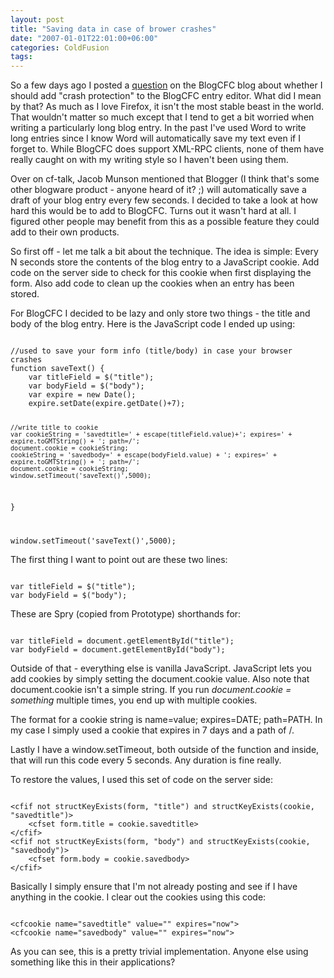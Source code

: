 ```yaml
---
layout: post
title: "Saving data in case of brower crashes"
date: "2007-01-01T22:01:00+06:00"
categories: ColdFusion 
tags: 
---
```


So a few days ago I posted a <a href="http://www.blogcfc.com/index.cfm/2006/12/31/Save-entry-data">question</a> on the BlogCFC blog about whether I should add "crash protection" to the BlogCFC entry editor. What did I mean by that? As much as I love Firefox, it isn't the most stable beast in the world. That wouldn't matter so much except that I tend to get a bit worried when writing a particularly long blog entry. In the past I've used Word to write long entries since I know Word will automatically save my text even if I forget to. While BlogCFC does support XML-RPC clients, none of them have really caught on with my writing style so I haven't been using them.
<!--more-->
Over on cf-talk, Jacob Munson mentioned that Blogger (I think that's some other blogware product - anyone heard of it? ;) will automatically save a draft of your blog entry every few seconds. I decided to take a look at how hard this would be to add to BlogCFC. Turns out it wasn't hard at all.  I figured other people may benefit from this as a possible feature they could add to their own products. 

So first off - let me talk a bit about the technique. The idea is simple: Every N seconds store the contents of the blog entry to a JavaScript cookie. Add code on the server side to check for this cookie when first displaying the form. Also add code to clean up the cookies when an entry has been stored. 

For BlogCFC I decided to be lazy and only store two things - the title and body of the blog entry. Here is the JavaScript code I ended up using:

<code>
//used to save your form info (title/body) in case your browser crashes
function saveText() {
	var titleField = $("title");
	var bodyField = $("body");
	var expire = new Date();
	expire.setDate(expire.getDate()+7);
			
	//write title to cookie
	var cookieString = 'savedtitle=' + escape(titleField.value)+'; expires=' + expire.toGMTString() + '; path=/';
	document.cookie = cookieString;
	cookieString = 'savedbody=' + escape(bodyField.value) + '; expires=' + expire.toGMTString() + '; path=/';
	document.cookie = cookieString;
	window.setTimeout('saveText()',5000);
}
		
window.setTimeout('saveText()',5000);
</code>

The first thing I want to point out are these two lines:

<code>
var titleField = $("title");
var bodyField = $("body");
</code>

These are Spry (copied from Prototype) shorthands for:

<code>
var titleField = document.getElementById("title");
var bodyField = document.getElementById("body");
</code>

Outside of that - everything else is vanilla JavaScript. JavaScript lets you add cookies by simply setting the document.cookie value. Also note that document.cookie isn't a simple string. If you run <i>document.cookie = something</i> multiple times, you end up with multiple cookies. 

The format for a cookie string is name=value; expires=DATE; path=PATH. In my case I simply used a cookie that expires in 7 days and a path of /. 

Lastly I have a window.setTimeout, both outside of the function and inside, that will run this code every 5 seconds. Any duration is fine really. 

To restore the values, I used this set of code on the server side:

<code>
&lt;cfif not structKeyExists(form, "title") and structKeyExists(cookie, "savedtitle")&gt;
	&lt;cfset form.title = cookie.savedtitle&gt;
&lt;/cfif&gt;
&lt;cfif not structKeyExists(form, "body") and structKeyExists(cookie, "savedbody")&gt;
	&lt;cfset form.body = cookie.savedbody&gt;
&lt;/cfif&gt;
</code>

Basically I simply ensure that I'm not already posting and see if I have anything in the cookie. I clear out the cookies using this code:

<code>
&lt;cfcookie name="savedtitle" value="" expires="now"&gt;
&lt;cfcookie name="savedbody" value="" expires="now"&gt;
</code>

As you can see, this is a pretty trivial implementation. Anyone else using something like this in their applications?